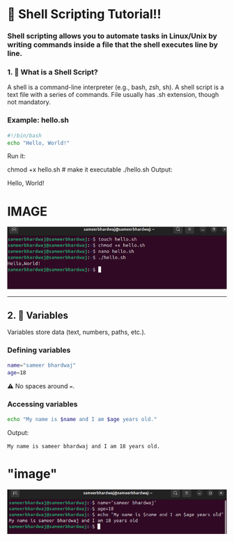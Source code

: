 # **🐚 Shell Scripting Tutorial!!**
### Shell scripting allows you to automate tasks in Linux/Unix by writing commands inside a file that the shell executes line by line.

### 1. 🔹 What is a Shell Script?
A shell is a command-line interpreter (e.g., bash, zsh, sh).
A shell script is a text file with a series of commands.
File usually has .sh extension, though not mandatory.

### Example: hello.sh

```bash
#!/bin/bash
echo "Hello, World!"
```
Run it:

chmod +x hello.sh   # make it executable
./hello.sh
Output:

Hello, World!

# **IMAGE**
![image](<shell script1.png>)

----

## 2. 🔹 Variables

Variables store data (text, numbers, paths, etc.).

### Defining variables

```bash
name="sameer bhardwaj"
age=18
```

⚠️ No spaces around `=`.

### Accessing variables

```bash
echo "My name is $name and I am $age years old."
```

Output:

```
My name is sameer bhardwaj and I am 18 years old.
```
# **"image"**
![image](shellscript2.png)

